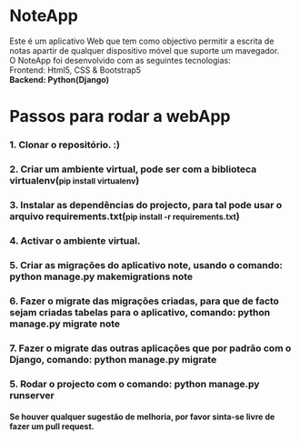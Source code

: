 <h1>NoteApp</h1>
<p>Este é um aplicativo Web que tem como objectivo permitir a escrita de notas apartir de qualquer dispositivo móvel que suporte um mavegador.<br>
O NoteApp foi desenvolvido com as seguintes tecnologias:<br><Hong>Frontend: Html5, CSS & Bootstrap5</strong><br><strong>Backend: Python(Django)</strong></p>

<h1>Passos para rodar a webApp</h1>
<h3>1. Clonar o repositório. :)</h3>
<h3>2. Criar um ambiente virtual, pode ser com a biblioteca virtualenv(<small>pip install virtualenv</small>)</h3>
<h3>3. Instalar as dependências do projecto, para tal pode usar o arquivo requirements.txt(<small>pip install -r requirements.txt</small>)</h3>
<h3>4. Activar o ambiente virtual.</h3>
<h3>5. Criar as migrações do aplicativo note, usando o comando: python manage.py makemigrations note</h3>
<h3>6. Fazer o migrate das migrações criadas, para que de facto sejam criadas tabelas para o aplicativo, comando: python manage.py migrate note</h3>
<h3>7. Fazer o migrate das outras aplicações que por padrão com o Django, comando: python manage.py migrate</h3>
<h3>5. Rodar o projecto com o comando: python manage.py runserver</h3>

<h4>Se houver qualquer sugestão de melhoria, por favor sinta-se livre de fazer um pull request.</h4>
